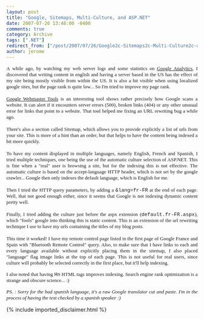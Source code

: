 ```yaml
---
layout: post
title: "Google, Sitemaps, Multi-Culture, and ASP.NET"
date: 2007-07-26 13:48:00 -0400
comments: true
category: Archive
tags: [".NET"]
redirect_from: ["/post/2007/07/26/Google2c-Sitemaps2c-Multi-Culture2c-and-ASPNET", "/post/2007/07/26/google2c-sitemaps2c-multi-culture2c-and-aspnet"]
author: jerome
---
```

<!-- more -->
<p align="justify">
<font face="Tahoma" size="2">A&nbsp;while ago, by watching my web server&nbsp;logs and some statistics on <a href="http://analytics.google.com">Google Analytics</a>, I discovered that writing content&nbsp;in english and having a server based&nbsp;in the US has the effect of my site being mostly visible from within the US. It is also a bit visible when using localized google sites, but the page rank is quite low... So I&#39;m tried to improve my page rank.</font><font face="Tahoma" size="2"><br />
<br />
<a href="https://www.google.com/webmasters">Google Webmaster Tools</a>&nbsp;is&nbsp;an interesting tool shows rather precisely how Google scans a website. It can&nbsp;alert&nbsp;if it encounters server errors (500), broken links (404) or any other unusual error for links that point to a website. That tool helped me fixing an URL&nbsp;rewriting bug a while ago.<br />
<br />
There&#39;s also a section called Sitemap, which allows you to provide explicitly a list of urls from your site. This is more of a hint than an order, but that helps to have the content being indexed a bit more quickly.<br />
<br />
To have my content displayed in multiple languages, namely English, French and Spanish, I tried multiple techniques, one being the use of the automatic culture selection&nbsp;of ASP.NET. This is fine when a &quot;real&quot; user is browsing a site, but for the indexing this is not effective. The automatic culture is based on the accept-language HTTP header, which is not set by the google crawler... Google then only indexes the default language, which is English for me.<br />
<br />
Then I tried the HTTP query parameters, by adding a <font face="Courier New">&amp;lang=fr-FR</font> at the end of each page. Well, that not good enough either, since it seems that Google is not indexing dynamic content pretty well.<br />
<br />
Finally,&nbsp;I tried adding the culture just before the aspx extension (<font face="Courier New">default.fr-FR.aspx</font>), which &quot;fools&quot; google into thinking this is static content. This is an extension of the url rewriting technique I use to have my urls containing the titles of my blog posts. <br />
<br />
This time it worked! I have my remote control page listed in the first page of Google France and Spain with &quot;Bluetooth Remote Control&quot; query. Also, to make sure that I have links to each and every language available without explicitly placing them in the sitemap, I also placed &quot;language&quot; flag image links at the top of each page. This is not useful for real users, since culture will probably be selected correctly in the first place, but it&#39;ll help indexing.</font>
</p>
<p align="justify">
<font face="Tahoma" size="2">I also noted that having <font face="Courier New">Hn</font> HTML tags improves indexing.&nbsp;Search engine rank optimization&nbsp;is a strange and obscure&nbsp;science... :)</font>
</p>
<p align="justify">
<font face="Tahoma" size="2"><em>PS. :&nbsp;Sorry for the bad spanish language, it&#39;s a&nbsp;raw Google translator cut and paste. I&#39;m in the process of having the text checked by a spanish&nbsp;speaker :)</em></font>
</p>

{% include imported_disclaimer.html %}
